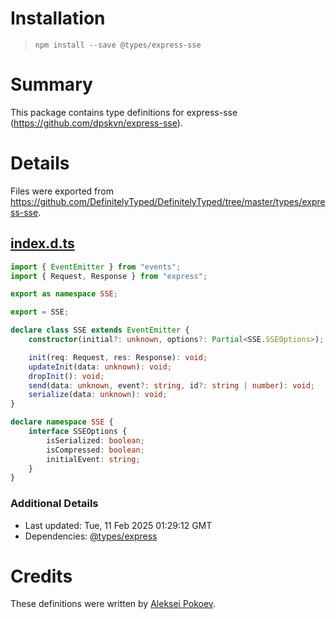 # Installation
> `npm install --save @types/express-sse`

# Summary
This package contains type definitions for express-sse (https://github.com/dpskvn/express-sse).

# Details
Files were exported from https://github.com/DefinitelyTyped/DefinitelyTyped/tree/master/types/express-sse.
## [index.d.ts](https://github.com/DefinitelyTyped/DefinitelyTyped/tree/master/types/express-sse/index.d.ts)
````ts
import { EventEmitter } from "events";
import { Request, Response } from "express";

export as namespace SSE;

export = SSE;

declare class SSE extends EventEmitter {
    constructor(initial?: unknown, options?: Partial<SSE.SSEOptions>);

    init(req: Request, res: Response): void;
    updateInit(data: unknown): void;
    dropInit(): void;
    send(data: unknown, event?: string, id?: string | number): void;
    serialize(data: unknown): void;
}

declare namespace SSE {
    interface SSEOptions {
        isSerialized: boolean;
        isCompressed: boolean;
        initialEvent: string;
    }
}

````

### Additional Details
 * Last updated: Tue, 11 Feb 2025 01:29:12 GMT
 * Dependencies: [@types/express](https://npmjs.com/package/@types/express)

# Credits
These definitions were written by [Aleksei Pokoev](https://github.com/powerleks).
